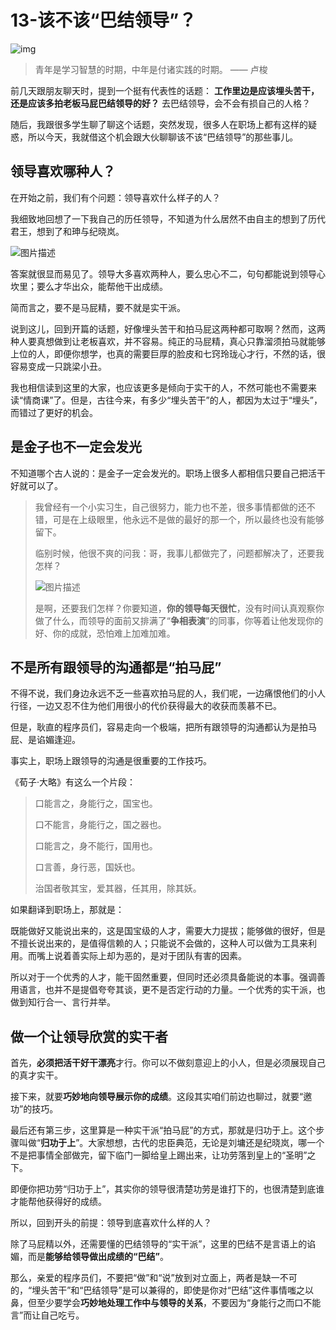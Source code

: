 # 13-**该不该“巴结领导”？**

![img](http://img4.sycdn.imooc.com/5e05c69200010dc306400359.jpg)

> 青年是学习智慧的时期，中年是付诸实践的时期。 —— 卢梭



前几天跟朋友聊天时，提到一个挺有代表性的话题： **工作里边是应该埋头苦干，还是应该多拍老板马屁巴结领导的好？** 去巴结领导，会不会有损自己的人格？

随后，我跟很多学生聊了聊这个话题，突然发现，很多人在职场上都有这样的疑惑，所以今天，我就借这个机会跟大伙聊聊该不该“巴结领导”的那些事儿。

## **领导喜欢哪种人？**

在开始之前，我们有个问题：领导喜欢什么样子的人？

我细致地回想了一下我自己的历任领导，不知道为什么居然不由自主的想到了历代君王，想到了和珅与纪晓岚。

![图片描述](http://img1.sycdn.imooc.com/5e0ea6260001596307360488.png)

答案就很显而易见了。领导大多喜欢两种人，要么忠心不二，句句都能说到领导心坎里；要么才华出众，能帮他干出成绩。

简而言之，要不是马屁精，要不就是实干派。

说到这儿，回到开篇的话题，好像埋头苦干和拍马屁这两种都可取啊？然而，这两种人要真想做到让老板喜欢，并不容易。纯正的马屁精，真心只靠溜须拍马就能够上位的人，即便你想学，也真的需要巨厚的脸皮和七窍玲珑心才行，不然的话，很容易变成一只跳梁小丑。

我也相信读到这里的大家，也应该更多是倾向于实干的人，不然可能也不需要来读“情商课”了。但是，古往今来，有多少“埋头苦干”的人，都因为太过于“埋头”，而错过了更好的机会。

## **是金子也不一定会发光**

不知道哪个古人说的：是金子一定会发光的。职场上很多人都相信只要自己把活干好就可以了。

> 我曾经有一个小实习生，自己很努力，能力也不差，很多事情都做的还不错，可是在上级眼里，他永远不是做的最好的那一个，所以最终也没有能够留下。
>
> 临别时候，他很不爽的问我：哥，我事儿都做完了，问题都解决了，还要我怎样？
>
> ![图片描述](http://img1.sycdn.imooc.com/5e0ea687000181be02460234.png)
>
> 是啊，还要我们怎样？你要知道，**你的领导每天很忙**，没有时间认真观察你做了什么，而领导的面前又排满了“**争相表演**”的同事，你等着让他发现你的好、你的成就，恐怕难上加难加难。

## **不是所有跟领导的沟通都是“拍马屁”**

不得不说，我们身边永远不乏一些喜欢拍马屁的人，我们呢，一边痛恨他们的小人行径，一边又忍不住为他们用很小的代价获得最大的收获而羡慕不已。

但是，耿直的程序员们，容易走向一个极端，把所有跟领导的沟通都认为是拍马屁、是谄媚逢迎。

事实上，职场上跟领导的沟通是很重要的工作技巧。

《荀子·大略》有这么一个片段：

> 口能言之，身能行之，国宝也。
>
> 口不能言，身能行之，国之器也。
>
> 口能言之，身不能行，国用也。
>
> 口言善，身行恶，国妖也。
>
> 治国者敬其宝，爱其器，任其用，除其妖。

如果翻译到职场上，那就是：

既能做好又能说出来的，这是国宝级的人才，需要大力提拔；能够做的很好，但是不擅长说出来的，是值得信赖的人；只能说不会做的，这种人可以做为工具来利用。而嘴上说着善实际上却为恶的，是对于团队有害的因素。

所以对于一个优秀的人才，能干固然重要，但同时还必须具备能说的本事。强调善用语言，也并不是提倡夸夸其谈，更不是否定行动的力量。一个优秀的实干派，也做到知行合一、言行并举。

## **做一个让领导欣赏的实干者**

首先，**必须把活干好干漂亮**才行。你可以不做刻意迎上的小人，但是必须展现自己的真才实干。

接下来，就要**巧妙地向领导展示你的成绩**。这段其实咱们前边也聊过，就要“邀功”的技巧。

最后还有第三步，这里算是一种实干派“拍马屁”的方式，那就是归功于上。这个步骤叫做“**归功于上**”。大家想想，古代的忠臣典范，无论是刘墉还是纪晓岚，哪一个不是把事情全部做完，留下临门一脚给皇上踢出来，让功劳落到皇上的“圣明”之下。

即便你把功劳“归功于上”，其实你的领导很清楚功劳是谁打下的，也很清楚到底谁才能帮他获得好的成绩。

所以，回到开头的前提：领导到底喜欢什么样的人？

除了马屁精以外，还需要懂的巴结领导的“实干派”，这里的巴结不是言语上的谄媚，而是**能够给领导做出成绩的“巴结”**。

那么，亲爱的程序员们，不要把“做”和“说”放到对立面上，两者是缺一不可的，“埋头苦干”和“巴结领导”是可以兼得的，即使是你对“巴结”这件事情嗤之以鼻，但至少要学会**巧妙地处理工作中与领导的关系**，不要因为“身能行之而口不能言”而让自己吃亏。

